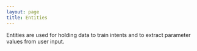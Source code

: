 ```yaml
---
layout: page
title: Entities
---
```


Entities are used for holding data to train intents and to extract parameter values from user input.